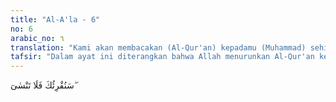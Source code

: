 ```yaml
---
title: "Al-A'la - 6"
no: 6
arabic_no: ٦
translation: "Kami akan membacakan (Al-Qur'an) kepadamu (Muhammad) sehingga engkau tidak akan lupa,"
tafsir: "Dalam ayat ini diterangkan bahwa Allah menurunkan Al-Qur'an kepada Nabi Muhammad untuk dibacanya dan Ia akan membukakan hati Nabi-Nya dan menguatkan ingatannya. Dengan demikian, setelah mendengarnya satu kali, maka ia tidak akan lupa apa yang telah didengarnya. Allah berfirman:\n\nMaka Mahatinggi Allah, Raja yang sebenar-benarnya. Dan janganlah engkau (Muhammad) tergesa-gesa (membaca) Al-Qur'an sebelum selesai diwahyukan kepadamu, dan katakanlah, \"Ya Tuhanku, tambahkanlah ilmu kepadaku.\" (thaha/20: 114)\n\nDan firman-Nya:\n\nJangan engkau (Muhammad) gerakkan lidahmu (untuk membaca Al-Qur'an) karena hendak cepat-cepat (menguasai)nya. Sesungguhnya Kami yang akan mengumpulkannya (di dadamu) dan membacakannya. (al-Qiyamah/75: 16-17)"
---
```

سَنُقْرِئُكَ فَلَا تَنْسٰىٓ  ۖ 